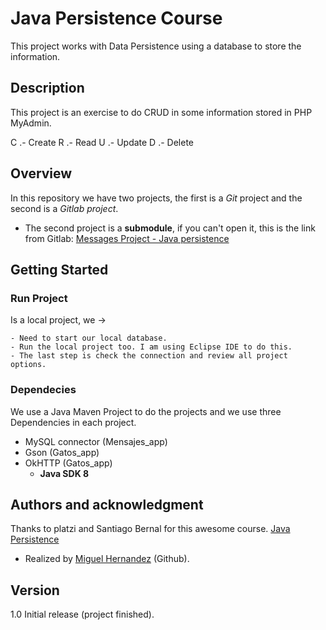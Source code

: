 # **Java Persistence Course**
This project works with Data Persistence using a database to store the information.

## Description
 This project is an exercise to do CRUD in some information stored in PHP MyAdmin.
 
 C .- Create
 R .- Read
 U .- Update
 D .- Delete

## Overview

In this repository we have two projects, the first is a *Git* project and the second is a *Gitlab project*. 

- The second project is a **submodule**, if you can't open it, this is the link from Gitlab: [Messages Project - Java persistence](https://gitlab.com/Santia0098/mensajes_app "Messages Project - Java persistence")

## Getting Started

### Run Project
Is a local project, we ->

	- Need to start our local database.
	- Run the local project too. I am using Eclipse IDE to do this.
	- The last step is check the connection and review all project options.
### Dependecies

We use a Java Maven Project to do the projects and we use three Dependencies in each project.
- MySQL connector (Mensajes_app)
- Gson (Gatos_app)
- OkHTTP (Gatos_app)
	 - **Java SDK 8**

## Authors and acknowledgment

Thanks to platzi and Santiago Bernal for this awesome course. [Java Persistence](https://platzi.com/clases/java-persistencia/ "Java Persistence")

- Realized by [Miguel Hernandez](https://github.com/Santia0098 "Miguel Hernandez") (Github).

## Version

1.0 Initial release (project finished).

